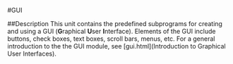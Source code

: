 
#GUI

##Description
This unit contains the predefined subprograms for creating and using a GUI (**G**raphical **U**ser **I**nterface). Elements of the GUI include buttons, check boxes, text boxes, scroll bars, menus, etc.
For a general introduction to the the GUI module, see [gui.html](Introduction to Graphical User Interfaces).


